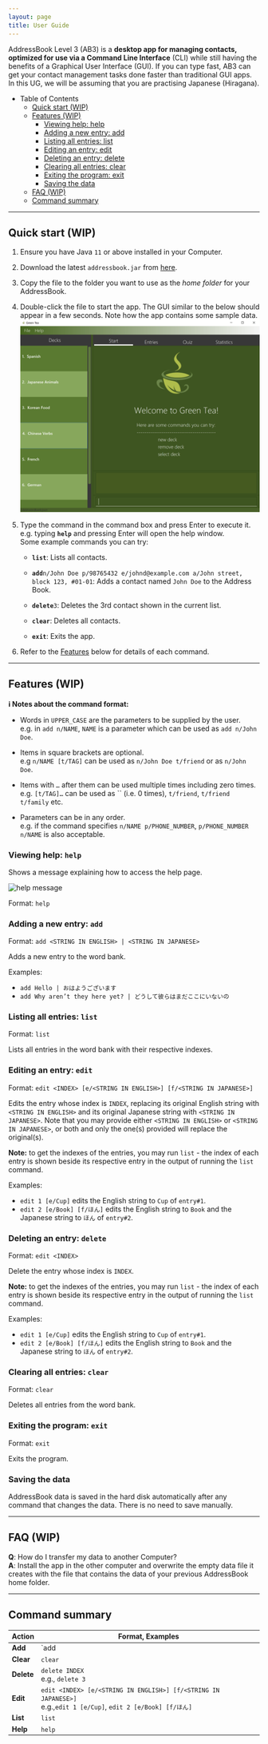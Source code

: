 ```yaml
---
layout: page
title: User Guide
---
```


AddressBook Level 3 (AB3) is a **desktop app for managing contacts, optimized for use via a Command Line Interface** (CLI) while still having the benefits of a Graphical User Interface (GUI). If you can type fast, AB3 can get your contact management tasks done faster than traditional GUI apps. In this UG, we will be assuming that you are practising Japanese (Hiragana).

- Table of Contents
  - [Quick start (WIP)](#quick-start-wip)
  - [Features (WIP)](#features-wip)
    - [Viewing help: help](#viewing-help-help)
    - [Adding a new entry: add](#adding-a-new-entry-add)
    - [Listing all entries: list](#listing-all-entries-list)
    - [Editing an entry: edit](#editing-an-entry-edit)
    - [Deleting an entry: delete](#deleting-an-entry-delete)
    - [Clearing all entries: clear](#clearing-all-entries-clear)
    - [Exiting the program: exit](#exiting-the-program-exit)
    - [Saving the data](#saving-the-data)
  - [FAQ (WIP)](#faq-wip)
  - [Command summary](#command-summary)

---

## Quick start (WIP)

1. Ensure you have Java `11` or above installed in your Computer.

1. Download the latest `addressbook.jar` from [here](https://github.com/se-edu/addressbook-level3/releases).

1. Copy the file to the folder you want to use as the _home folder_ for your AddressBook.

1. Double-click the file to start the app. The GUI similar to the below should appear in a few seconds. Note how the app contains some sample data.<br>
   ![Ui](images/Ui.png)

1. Type the command in the command box and press Enter to execute it. e.g. typing **`help`** and pressing Enter will open the help window.<br>
   Some example commands you can try:

   - **`list`**: Lists all contacts.

   - **`add`**`n/John Doe p/98765432 e/johnd@example.com a/John street, block 123, #01-01`: Adds a contact named `John Doe` to the Address Book.

   - **`delete`**`3`: Deletes the 3rd contact shown in the current list.

   - **`clear`**: Deletes all contacts.

   - **`exit`**: Exits the app.

1. Refer to the [Features](#features) below for details of each command.

---

## Features (WIP)

<div markdown="block" class="alert alert-info">

**:information_source: Notes about the command format:**<br>

- Words in `UPPER_CASE` are the parameters to be supplied by the user.<br>
  e.g. in `add n/NAME`, `NAME` is a parameter which can be used as `add n/John Doe`.

- Items in square brackets are optional.<br>
  e.g `n/NAME [t/TAG]` can be used as `n/John Doe t/friend` or as `n/John Doe`.

- Items with `…`​ after them can be used multiple times including zero times.<br>
  e.g. `[t/TAG]…​` can be used as `` (i.e. 0 times), `t/friend`, `t/friend t/family` etc.

- Parameters can be in any order.<br>
  e.g. if the command specifies `n/NAME p/PHONE_NUMBER`, `p/PHONE_NUMBER n/NAME` is also acceptable.

</div>

### Viewing help: `help`

Shows a message explaining how to access the help page.

![help message](images/helpMessage.png)

Format: `help`

### Adding a new entry: `add`

Format: `add <STRING IN ENGLISH> | <STRING IN JAPANESE>`

Adds a new entry to the word bank.

Examples:

- `add Hello | おはようございます`
- `add Why aren’t they here yet? | どうして彼らはまだここにいないの`

### Listing all entries: `list`

Format: `list`

Lists all entries in the word bank with their respective indexes.

### Editing an entry: `edit`

Format: `edit <INDEX> [e/<STRING IN ENGLISH>] [f/<STRING IN JAPANESE>]`

Edits the entry whose index is `INDEX`, replacing its original English string with `<STRING IN ENGLISH>` and its original Japanese string with `<STRING IN JAPANESE>`. Note that you may provide either `<STRING IN ENGLISH>` or `<STRING IN JAPANESE>`, or both and only the one(s) provided will replace the original(s).

**Note:** to get the indexes of the entries, you may run `list` - the index of each entry is shown beside its respective entry in the output of running the `list` command.

Examples:

- `edit 1 [e/Cup]` edits the English string to `Cup` of `entry#1`.
- `edit 2 [e/Book] [f/ほん]` edits the English string to `Book` and the Japanese string to `ほん` of `entry#2`.

### Deleting an entry: `delete`

Format: `edit <INDEX>`

Delete the entry whose index is `INDEX`.

**Note:** to get the indexes of the entries, you may run `list` - the index of each entry is shown beside its respective entry in the output of running the `list` command.

Examples:

- `edit 1 [e/Cup]` edits the English string to `Cup` of `entry#1`.
- `edit 2 [e/Book] [f/ほん]` edits the English string to `Book` and the Japanese string to `ほん` of `entry#2`.

### Clearing all entries: `clear`

Format: `clear`

Deletes all entries from the word bank.

### Exiting the program: `exit`

Format: `exit`

Exits the program.

### Saving the data

AddressBook data is saved in the hard disk automatically after any command that changes the data. There is no need to save manually.

---

## FAQ (WIP)

**Q**: How do I transfer my data to another Computer?<br>
**A**: Install the app in the other computer and overwrite the empty data file it creates with the file that contains the data of your previous AddressBook home folder.

---

## Command summary

| Action     | Format, Examples                                                                                                      |
| ---------- | --------------------------------------------------------------------------------------------------------------------- |
| **Add**    | `add <STRING IN ENGLISH> | <STRING IN JAPANESE>` <br> e.g., `add Hello | おはようございます`                          |
| **Clear**  | `clear`                                                                                                               |
| **Delete** | `delete INDEX`<br> e.g., `delete 3`                                                                                   |
| **Edit**   | `edit <INDEX> [e/<STRING IN ENGLISH>] [f/<STRING IN JAPANESE>]`<br> e.g.,`edit 1 [e/Cup]`, `edit 2 [e/Book] [f/ほん]` |
| **List**   | `list`                                                                                                                |
| **Help**   | `help`                                                                                                                |
